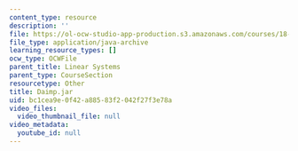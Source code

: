 ```yaml
---
content_type: resource
description: ''
file: https://ol-ocw-studio-app-production.s3.amazonaws.com/courses/18-03sc-differential-equations-fall-2011/bc1cea9e0f42a88583f2042f27f3e78a_Daimp.jar
file_type: application/java-archive
learning_resource_types: []
ocw_type: OCWFile
parent_title: Linear Systems
parent_type: CourseSection
resourcetype: Other
title: Daimp.jar
uid: bc1cea9e-0f42-a885-83f2-042f27f3e78a
video_files:
  video_thumbnail_file: null
video_metadata:
  youtube_id: null
---
```

